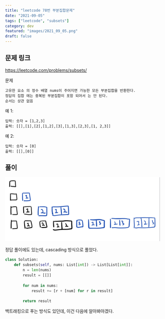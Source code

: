```yaml
---
title: "leetcode 78번 부분집합문제"
date: "2021-09-05"
tags: ["leetcode", "subsets"]
category: dev
featured: "images/2021_09_05.png"
draft: false
---
```


## 문제 링크

https://leetcode.com/problems/subsets/


문제

```
고유한 요소 의 정수 배열 nums이 주어지면 가능한 모든 부분집합을 반환한다.
정답의 집합 에는 중복된 부분집합이 포함 되어서 는 안 된다.
순서는 상관 없음
```

예 1:

```
입력: 숫자 = [1,2,3]
출력: [[],[1],[2],[1,2],[3],[1,3],[2,3],[1, 2,3]]
```

예 2:
```
입력: 숫자 = [0]
출력: [[],[0]]
```

## 풀이

![images/2021_09_05_01.jpg](images/2021_09_05_01.jpg)

정답 풀이에도 있는데, cascading 방식으로 풀었다.

 
```python
class Solution:
    def subsets(self, nums: List[int]) -> List[List[int]]:
        n = len(nums)
        result = [[]]

        for num in nums:
            result += [r + [num] for r in result]

        return result
```

백트래킹으로 푸는 방식도 있던데, 이건 다음에 알아봐야겠다.
